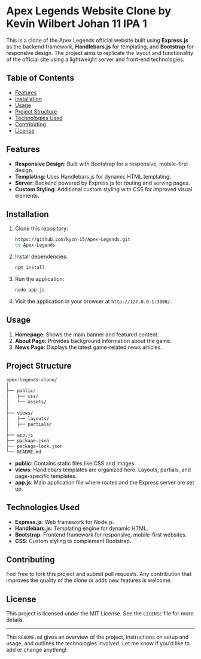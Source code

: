 # Apex Legends Website Clone by Kevin Wilbert Johan 11 IPA 1

This is a clone of the Apex Legends official website built using **Express.js** as the backend framework, **Handlebars.js** for templating, and **Bootstrap** for responsive design. The project aims to replicate the layout and functionality of the official site using a lightweight server and front-end technologies.

## Table of Contents
- [Features](#features)
- [Installation](#installation)
- [Usage](#usage)
- [Project Structure](#project-structure)
- [Technologies Used](#technologies-used)
- [Contributing](#contributing)
- [License](#license)

## Features

- **Responsive Design**: Built with Bootstrap for a responsive, mobile-first design.
- **Templating**: Uses Handlebars.js for dynamic HTML templating.
- **Server**: Backend powered by Express.js for routing and serving pages.
- **Custom Styling**: Additional custom styling with CSS for improved visual elements.

## Installation

1. Clone this repository:
   ```bash
   https://github.com/kyzn-15/Apex-Legends.git
   cd Apex-Legends
   ```

2. Install dependencies:
   ```bash
   npm install
   ```

3. Run the application:
   ```bash
   node app.js
   ```

4. Visit the application in your browser at `http://127.0.0.1:3000/`.

## Usage

1. **Homepage**: Shows the main banner and featured content.
2. **About Page**: Provides background information about the game.
3. **News Page**: Displays the latest game-related news articles.

## Project Structure

```bash
apex-legends-clone/
│
├── public/
│   ├── css/
│   └── assets/
│
├── views/
│   ├── layouts/
│   ├── partials/
│
├── app.js
├── package.json
├── package-lock.json
└── README.md
```

- **public**: Contains static files like CSS and images.
- **views**: Handlebars templates are organized here. Layouts, partials, and page-specific templates.
- **app.js**: Main application file where routes and the Express server are set up.

## Technologies Used

- **Express.js**: Web framework for Node.js.
- **Handlebars.js**: Templating engine for dynamic HTML.
- **Bootstrap**: Frontend framework for responsive, mobile-first websites.
- **CSS**: Custom styling to complement Bootstrap.

## Contributing

Feel free to fork this project and submit pull requests. Any contribution that improves the quality of the clone or adds new features is welcome.

## License

This project is licensed under the MIT License. See the `LICENSE` file for more details.

---

This `README.md` gives an overview of the project, instructions on setup and usage, and outlines the technologies involved. Let me know if you'd like to add or change anything!
